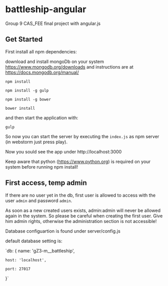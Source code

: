 # battleship-angular
Group 9 CAS_FEE final project with angular.js


## Get Started

First install all npm dependencies:

download and install mongoDb on your system  https://www.mongodb.org/downloads and instructions are at https://docs.mongodb.org/manual/

`npm install`  

`npm install -g gulp`

`npm install -g bower`

`bower install`

and then start the application with:

`gulp`

So now you can start the server by executing the `index.js` as npm server (in webstorm just press play).

Now you sould see the app under http://localhost:3000

Keep aware that python (https://www.python.org) is required on your system before running npm install!


## First access, temp admin

If there are no user yet in the db, first user is allowed to access with the user `admin` and password `admin`. 

As soon as a new created users exists, admin:admin will never be allowed again in the system. So please be
careful when creating the first user. Give him admin rights, otherwise the administration section is not accessible!

Database configuartion is found under server/config.js

default database setting is: 

`db: {
    name: 'gZ3-m__battleship',
    
    host: 'localhost',
    
    port: 27017
}`